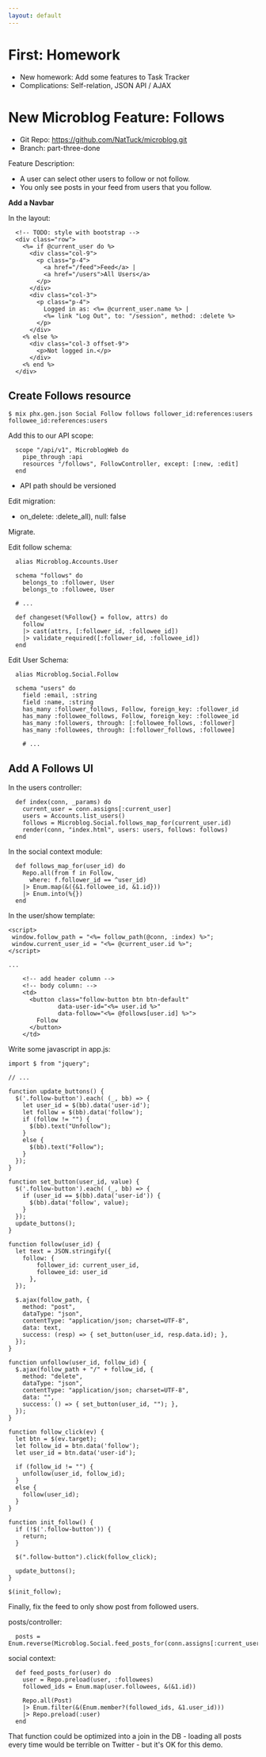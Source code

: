 ```yaml
---
layout: default
---
```


# First: Homework

 - New homework: Add some features to Task Tracker
 - Complications: Self-relation, JSON API / AJAX

# New Microblog Feature: Follows

 - Git Repo: https://github.com/NatTuck/microblog.git
 - Branch: part-three-done

Feature Description:

 - A user can select other users to follow or not follow.
 - You only see posts in your feed from users that you follow.


**Add a Navbar**


In the layout:

```
  <!-- TODO: style with bootstrap -->
  <div class="row">
    <%= if @current_user do %>
      <div class="col-9">
        <p class="p-4">
          <a href="/feed">Feed</a> |
          <a href="/users">All Users</a>
        </p>
      </div>
      <div class="col-3">
        <p class="p-4">
          Logged in as: <%= @current_user.name %> |
          <%= link "Log Out", to: "/session", method: :delete %>
        </p>
      </div>
    <% else %>
      <div class="col-3 offset-9">
        <p>Not logged in.</p>
      </div>
    <% end %>
  </div>
```

## Create Follows resource

```
$ mix phx.gen.json Social Follow follows follower_id:references:users followee_id:references:users
```

Add this to our API scope:

```
  scope "/api/v1", MicroblogWeb do
    pipe_through :api
    resources "/follows", FollowController, except: [:new, :edit]
  end
```

 - API path should be versioned

Edit migration:

 - on\_delete: :delete\_all), null: false

Migrate.

Edit follow schema:

```
  alias Microblog.Accounts.User

  schema "follows" do
    belongs_to :follower, User
    belongs_to :followee, User
  
  # ...
    
  def changeset(%Follow{} = follow, attrs) do
    follow
    |> cast(attrs, [:follower_id, :followee_id])
    |> validate_required([:follower_id, :followee_id])
  end
```

Edit User Schema:

```
  alias Microblog.Social.Follow

  schema "users" do
    field :email, :string
    field :name, :string
    has_many :follower_follows, Follow, foreign_key: :follower_id
    has_many :followee_follows, Follow, foreign_key: :followee_id
    has_many :followers, through: [:followee_follows, :follower]
    has_many :followees, through: [:follower_follows, :followee]

    # ...
```

## Add A Follows UI

In the users controller:

```
  def index(conn, _params) do
    current_user = conn.assigns[:current_user]
    users = Accounts.list_users()
    follows = Microblog.Social.follows_map_for(current_user.id)
    render(conn, "index.html", users: users, follows: follows)
  end
```

In the social context module:

```
  def follows_map_for(user_id) do
    Repo.all(from f in Follow,
      where: f.follower_id == ^user_id)
    |> Enum.map(&({&1.followee_id, &1.id}))
    |> Enum.into(%{})
  end
```

In the user/show template:

```
<script>
 window.follow_path = "<%= follow_path(@conn, :index) %>";
 window.current_user_id = "<%= @current_user.id %>";
</script>

...

    <!-- add header column -->
    <!-- body column: -->
    <td>
      <button class="follow-button btn btn-default"
              data-user-id="<%= user.id %>"
              data-follow="<%= @follows[user.id] %>">
        Follow
      </button>
    </td>
```

Write some javascript in app.js:

```
import $ from "jquery";

// ...

function update_buttons() {
  $('.follow-button').each( (_, bb) => {
    let user_id = $(bb).data('user-id');
    let follow = $(bb).data('follow');
    if (follow != "") {
      $(bb).text("Unfollow");
    }
    else {
      $(bb).text("Follow");
    }
  });
}

function set_button(user_id, value) {
  $('.follow-button').each( (_, bb) => {
    if (user_id == $(bb).data('user-id')) {
      $(bb).data('follow', value);
    }
  });
  update_buttons();
}

function follow(user_id) {
  let text = JSON.stringify({
    follow: {
        follower_id: current_user_id,
        followee_id: user_id
      },
  });

  $.ajax(follow_path, {
    method: "post",
    dataType: "json",
    contentType: "application/json; charset=UTF-8",
    data: text,
    success: (resp) => { set_button(user_id, resp.data.id); },
  });
}

function unfollow(user_id, follow_id) {
  $.ajax(follow_path + "/" + follow_id, {
    method: "delete",
    dataType: "json",
    contentType: "application/json; charset=UTF-8",
    data: "",
    success: () => { set_button(user_id, ""); },
  });
}

function follow_click(ev) {
  let btn = $(ev.target);
  let follow_id = btn.data('follow');
  let user_id = btn.data('user-id');

  if (follow_id != "") {
    unfollow(user_id, follow_id);
  }
  else {
    follow(user_id);
  }
}

function init_follow() {
  if (!$('.follow-button')) {
    return;
  }

  $(".follow-button").click(follow_click);

  update_buttons();
}

$(init_follow);
```

Finally, fix the feed to only show post from followed users.


posts/controller:

```
  posts = Enum.reverse(Microblog.Social.feed_posts_for(conn.assigns[:current_user]))
```

social context:

```
  def feed_posts_for(user) do
    user = Repo.preload(user, :followees)
    followed_ids = Enum.map(user.followees, &(&1.id))

    Repo.all(Post)
    |> Enum.filter(&(Enum.member?(followed_ids, &1.user_id)))
    |> Repo.preload(:user)
  end
```

That function could be optimized into a join in the DB - loading all posts every
time would be terrible on Twitter - but it's OK for this demo.
